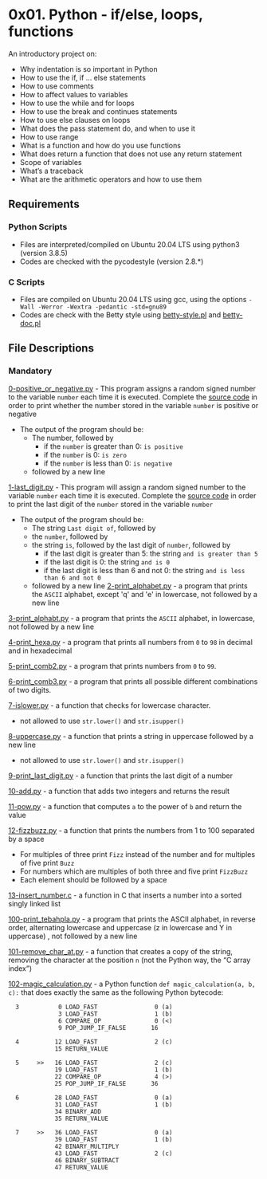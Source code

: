 # 0x01. Python - if/else, loops, functions
An introductory project on:

- Why indentation is so important in Python
- How to use the if, if ... else statements
- How to use comments
- How to affect values to variables
- How to use the while and for loops
- How to use the break and continues statements
- How to use else clauses on loops
- What does the pass statement do, and when to use it
- How to use range
- What is a function and how do you use functions
- What does return a function that does not use any return statement
- Scope of variables
- What’s a traceback
- What are the arithmetic operators and how to use them
## Requirements
### Python Scripts
- Files are interpreted/compiled on Ubuntu 20.04 LTS using python3 (version 3.8.5)
- Codes are checked with the pycodestyle (version 2.8.*)
### C Scripts
- Files are compiled on Ubuntu 20.04 LTS using gcc, using the options `-Wall -Werror -Wextra -pedantic -std=gnu89`
- Codes are check with the Betty style using [betty-style.pl](https://github.com/holbertonschool/Betty/blob/master/betty-style.pl) and [betty-doc.pl](https://github.com/holbertonschool/Betty/blob/master/betty-doc.pl)
## File Descriptions
### Mandatory
[0-positive_or_negative.py](https://github.com/Gbeminiyi-S/alx-higher_level_programming/blob/main/0x01-python-if_else_loops_functions/0-positive_or_negative.py) - This program assigns a random signed number to the variable `number` each time it is executed. Complete the [source code](https://github.com/holbertonschool/0x01.py/blob/master/0-positive_or_negative_py) in order to print whether the number stored in the variable `number` is positive or negative

- The output of the program should be:
  - The number, followed by
  	- if the `number` is greater than 0: `is positive`
	- if the `number` is 0: `is zero`
	- if the `number` is less than 0: `is negative`
  - followed by a new line

[1-last_digit.py](https://github.com/Gbeminiyi-S/alx-higher_level_programming/blob/main/0x01-python-if_else_loops_functions/1-last_digit.py) - This program will assign a random signed number to the variable `number` each time it is executed. Complete the [source code](https://github.com/holbertonschool/0x01.py/blob/master/1-last_digit_py) in order to print the last digit of the `number` stored in the variable `number`

- The output of the program should be:
	- The string `Last digit of`, followed by
  	- the `number`, followed by
	- the string `is`, followed by the last digit of `number`, followed by
		- if the last digit is greater than 5: the string `and is greater than 5`
		- if the last digit is 0: the string `and is 0`
		- if the last digit is less than 6 and not 0: the string `and is less than 6 and not 0`
  	- followed by a new line
[2-print_alphabet.py](https://github.com/Gbeminiyi-S/alx-higher_level_programming/blob/main/0x01-python-if_else_loops_functions/2-print_alphabet.py) - a program that prints the `ASCII` alphabet, except 'q' and 'e'  in lowercase, not followed by a new line

[3-print_alphabt.py](https://github.com/Gbeminiyi-S/alx-higher_level_programming/blob/main/0x01-python-if_else_loops_functions/3-print_alphabt.py) - a program that prints the `ASCII` alphabet, in lowercase, not followed by a new line

[4-print_hexa.py](https://github.com/Gbeminiyi-S/alx-higher_level_programming/blob/main/0x01-python-if_else_loops_functions/4-print_hexa.py) -  a program that prints all numbers from `0` to `98` in decimal and in hexadecimal

[5-print_comb2.py](https://github.com/Gbeminiyi-S/alx-higher_level_programming/blob/main/0x01-python-if_else_loops_functions/5-print_comb2.py) - a program that prints numbers from `0` to `99`.

[6-print_comb3.py](https://github.com/Gbeminiyi-S/alx-higher_level_programming/blob/main/0x01-python-if_else_loops_functions/6-print_comb3.py) - a program that prints all possible different combinations of two digits.

[7-islower.py](https://github.com/Gbeminiyi-S/alx-higher_level_programming/blob/main/0x01-python-if_else_loops_functions/7-islower.py) - a function that checks for lowercase character.
- not allowed to use `str.lower()` and `str.isupper()`

[8-uppercase.py](https://github.com/Gbeminiyi-S/alx-higher_level_programming/blob/main/0x01-python-if_else_loops_functions/8-uppercase.py) - a function that prints a string in uppercase followed by a new line
- not allowed to use `str.lower()` and `str.isupper()`

[9-print_last_digit.py](https://github.com/Gbeminiyi-S/alx-higher_level_programming/blob/main/0x01-python-if_else_loops_functions/9-print_last_digit.py) - a function that prints the last digit of a number

[10-add.py](https://github.com/Gbeminiyi-S/alx-higher_level_programming/blob/main/0x01-python-if_else_loops_functions/10-add.py) - a function that adds two integers and returns the result

[11-pow.py](https://github.com/Gbeminiyi-S/alx-higher_level_programming/blob/main/0x01-python-if_else_loops_functions/11-pow.py) - a function that computes `a` to the power of `b` and return the value

[12-fizzbuzz.py](https://github.com/Gbeminiyi-S/alx-higher_level_programming/blob/main/0x01-python-if_else_loops_functions/12-fizzbuzz.py) - a function that prints the numbers from 1 to 100 separated by a space
- For multiples of three print `Fizz` instead of the number and for multiples of five print `Buzz`
- For numbers which are multiples of both three and five print `FizzBuzz`
- Each element should be followed by a space

[13-insert_number.c](https://github.com/Gbeminiyi-S/alx-higher_level_programming/blob/main/0x01-python-if_else_loops_functions/13-insert_number.c) - a function in C that inserts a number into a sorted singly linked list

[100-print_tebahpla.py](https://github.com/Gbeminiyi-S/alx-higher_level_programming/blob/main/0x01-python-if_else_loops_functions/100-print_tebahpla.py) - a program that prints the ASCII alphabet, in reverse order, alternating lowercase and uppercase (z in lowercase and Y in uppercase) , not followed by a new line

[101-remove_char_at.py](https://github.com/Gbeminiyi-S/alx-higher_level_programming/blob/main/0x01-python-if_else_loops_functions/101-remove_char_at.py) - a function that creates a copy of the string, removing the character at the position `n` (not the Python way, the “C array index”)

[102-magic_calculation.py](https://github.com/Gbeminiyi-S/alx-higher_level_programming/blob/main/0x01-python-if_else_loops_functions/102-magic_calculation.py) - a Python function `def magic_calculation(a, b, c):` that does exactly the same as the following Python bytecode:
```
  3           0 LOAD_FAST                0 (a)
              3 LOAD_FAST                1 (b)
              6 COMPARE_OP               0 (<)
              9 POP_JUMP_IF_FALSE       16

  4          12 LOAD_FAST                2 (c)
             15 RETURN_VALUE

  5     >>   16 LOAD_FAST                2 (c)
             19 LOAD_FAST                1 (b)
             22 COMPARE_OP               4 (>)
             25 POP_JUMP_IF_FALSE       36

  6          28 LOAD_FAST                0 (a)
             31 LOAD_FAST                1 (b)
             34 BINARY_ADD
             35 RETURN_VALUE

  7     >>   36 LOAD_FAST                0 (a)
             39 LOAD_FAST                1 (b)
             42 BINARY_MULTIPLY
             43 LOAD_FAST                2 (c)
             46 BINARY_SUBTRACT
             47 RETURN_VALUE
```
